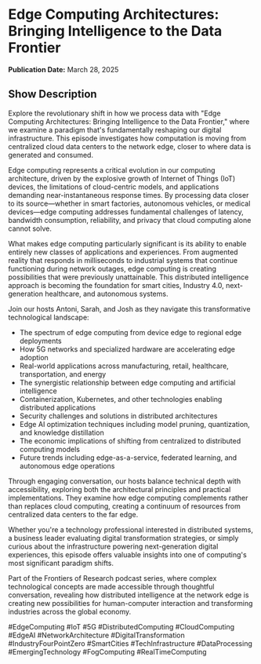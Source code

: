 # Edge Computing Architectures: Bringing Intelligence to the Data Frontier
**Publication Date:** March 28, 2025


## Show Description

Explore the revolutionary shift in how we process data with "Edge Computing Architectures: Bringing Intelligence to the Data Frontier," where we examine a paradigm that's fundamentally reshaping our digital infrastructure. This episode investigates how computation is moving from centralized cloud data centers to the network edge, closer to where data is generated and consumed.

Edge computing represents a critical evolution in our computing architecture, driven by the explosive growth of Internet of Things (IoT) devices, the limitations of cloud-centric models, and applications demanding near-instantaneous response times. By processing data closer to its source—whether in smart factories, autonomous vehicles, or medical devices—edge computing addresses fundamental challenges of latency, bandwidth consumption, reliability, and privacy that cloud computing alone cannot solve.

What makes edge computing particularly significant is its ability to enable entirely new classes of applications and experiences. From augmented reality that responds in milliseconds to industrial systems that continue functioning during network outages, edge computing is creating possibilities that were previously unattainable. This distributed intelligence approach is becoming the foundation for smart cities, Industry 4.0, next-generation healthcare, and autonomous systems.

Join our hosts Antoni, Sarah, and Josh as they navigate this transformative technological landscape:

- The spectrum of edge computing from device edge to regional edge deployments
- How 5G networks and specialized hardware are accelerating edge adoption
- Real-world applications across manufacturing, retail, healthcare, transportation, and energy
- The synergistic relationship between edge computing and artificial intelligence
- Containerization, Kubernetes, and other technologies enabling distributed applications
- Security challenges and solutions in distributed architectures
- Edge AI optimization techniques including model pruning, quantization, and knowledge distillation
- The economic implications of shifting from centralized to distributed computing models
- Future trends including edge-as-a-service, federated learning, and autonomous edge operations

Through engaging conversation, our hosts balance technical depth with accessibility, exploring both the architectural principles and practical implementations. They examine how edge computing complements rather than replaces cloud computing, creating a continuum of resources from centralized data centers to the far edge.

Whether you're a technology professional interested in distributed systems, a business leader evaluating digital transformation strategies, or simply curious about the infrastructure powering next-generation digital experiences, this episode offers valuable insights into one of computing's most significant paradigm shifts.

Part of the Frontiers of Research podcast series, where complex technological concepts are made accessible through thoughtful conversation, revealing how distributed intelligence at the network edge is creating new possibilities for human-computer interaction and transforming industries across the global economy.

#EdgeComputing #IoT #5G #DistributedComputing #CloudComputing #EdgeAI #NetworkArchitecture #DigitalTransformation #IndustryFourPointZero #SmartCities #TechInfrastructure #DataProcessing #EmergingTechnology #FogComputing #RealTimeComputing 